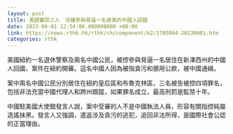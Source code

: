 ```yaml
---
layout: post
title: 美國審訊三人　涉嫌參與脅逼一名居美的中國人回國
date: 2023-06-01 12:54:06.000000000 +08:00
link: https://news.rthk.hk/rthk/ch/component/k2/1703064-20230601.htm
categories: rthk
---
```


美國紐約一名退休警察及兩名中國公民，被控參與脅逼一名居住在新澤西州的中國人回國，案件在紐約開審。這名中國人因為被指貪污和挪用公款，被中國通緝。

案中兩名中國公民分別居住在紐約皇后區和布魯克林區，三名被告被控四項罪名，包括非法充當中國代理人和跨州跟蹤，如果罪名成立，最高刑罰是監禁十年。

中國駐美國大使館發言人說，案中受審的人不是中國執法人員，形容有關指控純屬造謠抹黑。發言人又強調，遣返涉及貪污的逃犯，追回非法所得，是國際社會公認的正當理由。
